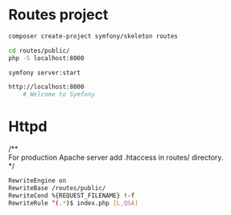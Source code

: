 # Routes project

~~~sh
composer create-project symfony/skeleton routes

cd routes/public/
php -S localhost:8000

symfony server:start

http://localhost:8000
    # Welcome to Symfony
~~~

# Httpd

/**  
    For production Apache server add .htaccess in routes/ directory.  
*/

~~~sh
RewriteEngine on
RewriteBase /routes/public/
RewriteCond %{REQUEST_FILENAME} !-f
RewriteRule ^(.*)$ index.php [L,QSA]
~~~
